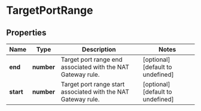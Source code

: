 # TargetPortRange

## Properties
| Name | Type | Description | Notes |
| ------------ | ------------- | ------------- | ------------- |
| **end** | **number** | Target port range end associated with the NAT Gateway rule. | [optional] [default to undefined] |
| **start** | **number** | Target port range start associated with the NAT Gateway rule. | [optional] [default to undefined] |


